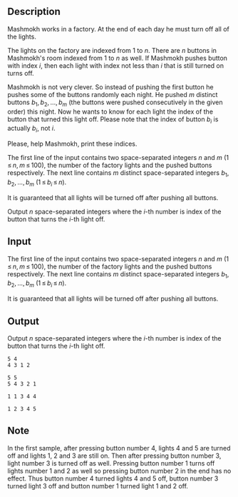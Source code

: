 ## Description

<div><p>Mashmokh works in a factory. At the end of each day he must turn off all of the lights. </p><p>The lights on the factory are indexed from <span class="tex-span">1</span> to <span class="tex-span"><i>n</i></span>. There are <span class="tex-span"><i>n</i></span> buttons in Mashmokh's room indexed from <span class="tex-span">1</span> to <span class="tex-span"><i>n</i></span> as well. If Mashmokh pushes button with index <span class="tex-span"><i>i</i></span>, then each light with index not less than <span class="tex-span"><i>i</i></span> that is still turned on turns off.</p><p>Mashmokh is not very clever. So instead of pushing the first button he pushes some of the buttons randomly each night. He pushed <span class="tex-span"><i>m</i></span> distinct buttons <span class="tex-span"><i>b</i><sub class="lower-index">1</sub>, <i>b</i><sub class="lower-index">2</sub>, ..., <i>b</i><sub class="lower-index"><i>m</i></sub></span> (the buttons were pushed consecutively in the given order) this night. Now he wants to know for each light the index of the button that turned this light off. Please note that the index of button <span class="tex-span"><i>b</i><sub class="lower-index"><i>i</i></sub></span> is actually <span class="tex-span"><i>b</i><sub class="lower-index"><i>i</i></sub></span>, not <span class="tex-span"><i>i</i></span>.</p><p>Please, help Mashmokh, print these indices.</p></div><div class="input-specification"><p>The first line of the input contains two space-separated integers <span class="tex-span"><i>n</i></span> and <span class="tex-span"><i>m</i></span> <span class="tex-span">(1 ≤ <i>n</i>, <i>m</i> ≤ 100)</span>, the number of the factory lights and the pushed buttons respectively. The next line contains <span class="tex-span"><i>m</i></span> distinct space-separated integers <span class="tex-span"><i>b</i><sub class="lower-index">1</sub>, <i>b</i><sub class="lower-index">2</sub>, ..., <i>b</i><sub class="lower-index"><i>m</i></sub>&nbsp;(1 ≤ <i>b</i><sub class="lower-index"><i>i</i></sub> ≤ <i>n</i>)</span>.</p><p>It is guaranteed that all lights will be turned off after pushing all buttons.</p></div><div class="output-specification"><p>Output <span class="tex-span"><i>n</i></span> space-separated integers where the <span class="tex-span"><i>i</i></span>-th number is index of the button that turns the <span class="tex-span"><i>i</i></span>-th light off.</p></div>

## Input

<p>The first line of the input contains two space-separated integers <span class="tex-span"><i>n</i></span> and <span class="tex-span"><i>m</i></span> <span class="tex-span">(1 ≤ <i>n</i>, <i>m</i> ≤ 100)</span>, the number of the factory lights and the pushed buttons respectively. The next line contains <span class="tex-span"><i>m</i></span> distinct space-separated integers <span class="tex-span"><i>b</i><sub class="lower-index">1</sub>, <i>b</i><sub class="lower-index">2</sub>, ..., <i>b</i><sub class="lower-index"><i>m</i></sub>&nbsp;(1 ≤ <i>b</i><sub class="lower-index"><i>i</i></sub> ≤ <i>n</i>)</span>.</p><p>It is guaranteed that all lights will be turned off after pushing all buttons.</p>

## Output

<p>Output <span class="tex-span"><i>n</i></span> space-separated integers where the <span class="tex-span"><i>i</i></span>-th number is index of the button that turns the <span class="tex-span"><i>i</i></span>-th light off.</p>





```input1
5 4
4 3 1 2

```




```input2
5 5
5 4 3 2 1

```




```output1
1 1 3 4 4 

```




```output2
1 2 3 4 5 

```



## Note

<p>In the first sample, after pressing button number 4, lights 4 and 5 are turned off and lights 1, 2 and 3 are still on. Then after pressing button number 3, light number 3 is turned off as well. Pressing button number 1 turns off lights number 1 and 2 as well so pressing button number 2 in the end has no effect. Thus button number 4 turned lights 4 and 5 off, button number 3 turned light 3 off and button number 1 turned light 1 and 2 off.</p>
